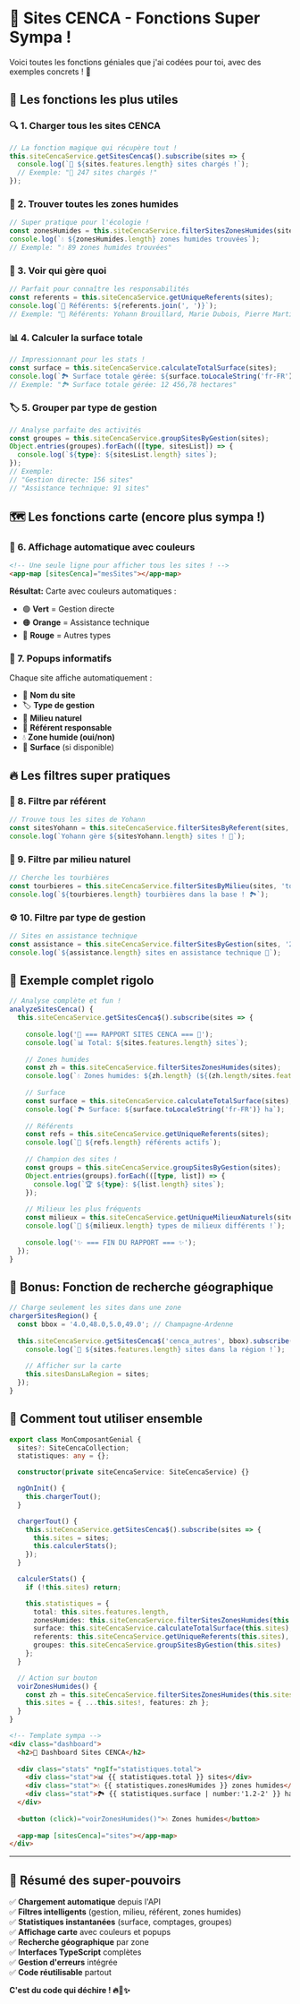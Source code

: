 # 🌟 Sites CENCA - Fonctions Super Sympa ! 

Voici toutes les fonctions géniales que j'ai codées pour toi, avec des exemples concrets ! 🚀

## 🎯 Les fonctions les plus utiles

### 🔍 1. Charger tous les sites CENCA
```typescript
// La fonction magique qui récupère tout !
this.siteCencaService.getSitesCenca$().subscribe(sites => {
  console.log(`🎉 ${sites.features.length} sites chargés !`);
  // Exemple: "🎉 247 sites chargés !"
});
```

### 🌊 2. Trouver toutes les zones humides
```typescript
// Super pratique pour l'écologie !
const zonesHumides = this.siteCencaService.filterSitesZonesHumides(sites);
console.log(`💧 ${zonesHumides.length} zones humides trouvées`);
// Exemple: "💧 89 zones humides trouvées"
```

### 👥 3. Voir qui gère quoi
```typescript
// Parfait pour connaître les responsabilités
const referents = this.siteCencaService.getUniqueReferents(sites);
console.log(`👥 Référents: ${referents.join(', ')}`);
// Exemple: "👥 Référents: Yohann Brouillard, Marie Dubois, Pierre Martin"
```

### 📊 4. Calculer la surface totale
```typescript
// Impressionnant pour les stats !
const surface = this.siteCencaService.calculateTotalSurface(sites);
console.log(`🏞️ Surface totale gérée: ${surface.toLocaleString('fr-FR')} hectares`);
// Exemple: "🏞️ Surface totale gérée: 12 456,78 hectares"
```

### 🏷️ 5. Grouper par type de gestion
```typescript
// Analyse parfaite des activités
const groupes = this.siteCencaService.groupSitesByGestion(sites);
Object.entries(groupes).forEach(([type, sitesList]) => {
  console.log(`${type}: ${sitesList.length} sites`);
});
// Exemple:
// "Gestion directe: 156 sites"
// "Assistance technique: 91 sites"
```

## 🗺️ Les fonctions carte (encore plus sympa !)

### 🎨 6. Affichage automatique avec couleurs
```html
<!-- Une seule ligne pour afficher tous les sites ! -->
<app-map [sitesCenca]="mesSites"></app-map>
```
**Résultat:** Carte avec couleurs automatiques :
- 🟢 **Vert** = Gestion directe
- 🟠 **Orange** = Assistance technique  
- 🔴 **Rouge** = Autres types

### 💬 7. Popups informatifs
Chaque site affiche automatiquement :
- 📍 **Nom du site**
- 🏷️ **Type de gestion**
- 🌿 **Milieu naturel**
- 👤 **Référent responsable**
- 💧 **Zone humide (oui/non)**
- 📏 **Surface** (si disponible)

## 🔥 Les filtres super pratiques

### 🎯 8. Filtre par référent
```typescript
// Trouve tous les sites de Yohann
const sitesYohann = this.siteCencaService.filterSitesByReferent(sites, 'Yohann');
console.log(`Yohann gère ${sitesYohann.length} sites ! 👏`);
```

### 🌳 9. Filtre par milieu naturel
```typescript
// Cherche les tourbières
const tourbieres = this.siteCencaService.filterSitesByMilieu(sites, 'tourbière');
console.log(`${tourbieres.length} tourbières dans la base ! 🏞️`);
```

### ⚙️ 10. Filtre par type de gestion
```typescript
// Sites en assistance technique
const assistance = this.siteCencaService.filterSitesByGestion(sites, '2');
console.log(`${assistance.length} sites en assistance technique 🤝`);
```

## 🎪 Exemple complet rigolo

```typescript
// Analyse complète et fun !
analyzeSitesCenca() {
  this.siteCencaService.getSitesCenca$().subscribe(sites => {
    
    console.log('🎉 === RAPPORT SITES CENCA === 🎉');
    console.log(`📊 Total: ${sites.features.length} sites`);
    
    // Zones humides
    const zh = this.siteCencaService.filterSitesZonesHumides(sites);
    console.log(`💧 Zones humides: ${zh.length} (${(zh.length/sites.features.length*100).toFixed(1)}%)`);
    
    // Surface
    const surface = this.siteCencaService.calculateTotalSurface(sites);
    console.log(`🏞️ Surface: ${surface.toLocaleString('fr-FR')} ha`);
    
    // Référents
    const refs = this.siteCencaService.getUniqueReferents(sites);
    console.log(`👥 ${refs.length} référents actifs`);
    
    // Champion des sites !
    const groups = this.siteCencaService.groupSitesByGestion(sites);
    Object.entries(groups).forEach(([type, list]) => {
      console.log(`🏆 ${type}: ${list.length} sites`);
    });
    
    // Milieux les plus fréquents
    const milieux = this.siteCencaService.getUniqueMilieuxNaturels(sites);
    console.log(`🌿 ${milieux.length} types de milieux différents !`);
    
    console.log('✨ === FIN DU RAPPORT === ✨');
  });
}
```

## 🎁 Bonus: Fonction de recherche géographique

```typescript
// Charge seulement les sites dans une zone
chargerSitesRegion() {
  const bbox = '4.0,48.0,5.0,49.0'; // Champagne-Ardenne
  
  this.siteCencaService.getSitesCenca$('cenca_autres', bbox).subscribe(sites => {
    console.log(`🎯 ${sites.features.length} sites dans la région !`);
    
    // Afficher sur la carte
    this.sitesDansLaRegion = sites;
  });
}
```

## 🚀 Comment tout utiliser ensemble

```typescript
export class MonComposantGenial {
  sites?: SiteCencaCollection;
  statistiques: any = {};

  constructor(private siteCencaService: SiteCencaService) {}

  ngOnInit() {
    this.chargerTout();
  }

  chargerTout() {
    this.siteCencaService.getSitesCenca$().subscribe(sites => {
      this.sites = sites;
      this.calculerStats();
    });
  }

  calculerStats() {
    if (!this.sites) return;

    this.statistiques = {
      total: this.sites.features.length,
      zonesHumides: this.siteCencaService.filterSitesZonesHumides(this.sites).length,
      surface: this.siteCencaService.calculateTotalSurface(this.sites),
      referents: this.siteCencaService.getUniqueReferents(this.sites),
      groupes: this.siteCencaService.groupSitesByGestion(this.sites)
    };
  }

  // Action sur bouton
  voirZonesHumides() {
    const zh = this.siteCencaService.filterSitesZonesHumides(this.sites!);
    this.sites = { ...this.sites!, features: zh };
  }
}
```

```html
<!-- Template sympa -->
<div class="dashboard">
  <h2>🌿 Dashboard Sites CENCA</h2>
  
  <div class="stats" *ngIf="statistiques.total">
    <div class="stat">📊 {{ statistiques.total }} sites</div>
    <div class="stat">💧 {{ statistiques.zonesHumides }} zones humides</div>
    <div class="stat">🏞️ {{ statistiques.surface | number:'1.2-2' }} ha</div>
  </div>
  
  <button (click)="voirZonesHumides()">💧 Zones humides</button>
  
  <app-map [sitesCenca]="sites"></app-map>
</div>
```

---

## 🎊 Résumé des super-pouvoirs

✅ **Chargement automatique** depuis l'API  
✅ **Filtres intelligents** (gestion, milieu, référent, zones humides)  
✅ **Statistiques instantanées** (surface, comptages, groupes)  
✅ **Affichage carte** avec couleurs et popups  
✅ **Recherche géographique** par zone  
✅ **Interfaces TypeScript** complètes  
✅ **Gestion d'erreurs** intégrée  
✅ **Code réutilisable** partout  

**C'est du code qui déchire ! 🔥🚀✨**